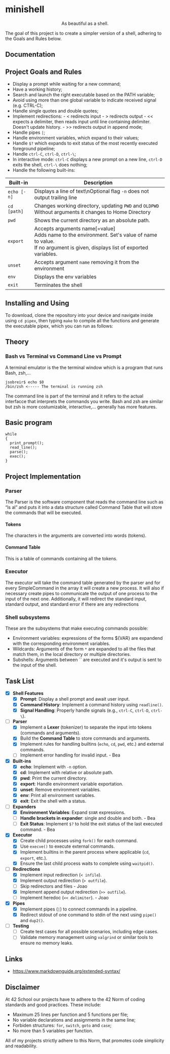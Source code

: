 # minishell
<p style="text-align:center;">As beautiful as a shell.</p>

The goal of this project is to create a simpler version of a shell, adhering to the Goals and Rules below.

## Documentation
## Project Goals and Rules
- Display a prompt while waiting for a new command;
- Have a working history;
- Search and launch the right executable based on the PATH variable;
- Avoid using more than one global variable to indicate received signal (e.g. CTRL-C);
- Handle single quotes and double quotes;
- Implement redirections:
      - < redirects input
      - > redirects output
      - << expects a delimiter, then reads input until line containing delimiter. Doesn't update history.
      - >> redirects output in append mode;
- Handle pipes `|`;
- Handle environment variables, which expand to their values;
- Handle `$?` which expands to exit status of the most recently executed foreground pipeline;
- Handle `ctrl-C`, `ctrl-D`, `ctrl-\`;
- In interactive mode: `ctrl-C` displays a new prompt on a new line, `ctrl-D` exits the shell, `ctrl-\` does nothing;
- Handle the following built-ins:


| Built-in    | Description |
| ----------- | ----------- |
|`echo [-n]`|Displays a line of text\nOptional flag `-n` does not output trailing line|
|`cd [path]`| Changes working directory, updating `PWD` and `OLDPWD` <br> Without arguments it changes to Home Directory|
|`pwd`|Shows the current directory as an absolute path.|
|`export`|Accepts arguments name[=value] <br> Adds name to the environment. Set's value of name to value. <br> If no argument is given, displays list of exported variables.|
|`unset`|Accepts argument `name` removing it from the environment|
|`env`|Displays the env variables|
|`exit`| Terminates the shell|


## Installing and Using
To download, clone the repository into your device and navigate inside using `cd pipex`, then typing  `make` to compile all the functions and generate the executable pipex, which you can run as follows:

## Theory
### Bash vs Terminal vs Command Line vs Prompt
A terminal emulator is the the terminal window which is a program that runs Bash, zsh,...
```
jsobreir$ echo $0
/bin/zsh <----- The terminal is running zsh
```
The command line is part of the terminal and it refers to the actual interfacce that interprets the commands you write.
Bash and zsh are similar but zsh is more costumizable, interactive,... generally has more features.

## Basic program
```
while
{
  print_prompt();
  read_line();
  parse();
  exec();
}
```
## Project Implementation
### Parser
The Parser is the software component that reads the command line such as “ls ­al” and puts it 
into a data structure called Command Table that will store the commands that will be 
executed.
#### Tokens
The characters in the arguments are converted into words (tokens).
#### Command Table
This is a table of commands containing all the tokens.

### Executor
The executor will take the command table generated by the parser and for every 
SimpleCommand in the array it will create a new process. It will also if necessary create pipes 
to communicate the output of one process to the input of the next one. Additionally, it will 
redirect the standard input, standard output, and standard error if there are any redirections

### Shell subsystems
These are the subsystems that make executing commands possible:
- Environment variables: expressions of the forms ${VAR} are expandend with the corresponding environment variables.
- Wildcards: Arguments of the form `*` are expanded to all the files that match them, in the local directory or multiple directories.
- Subshells: Arguments between `` are executed and it's output is sent to the input of the shell.
  
## Task List
- [x] **Shell Features**
  - [x] **Prompt**: Display a shell prompt and await user input.
  - [x] **Command History**: Implement a command history using `readline()`.
  - [x] **Signal Handling**: Properly handle signals (e.g., `ctrl-C`, `ctrl-D`, `ctrl-\`).

- [ ] **Parser**
  - [x] Implement a **Lexer** (tokenizer) to separate the input into tokens (commands and arguments).
  - [x] Build the **Command Table** to store commands and arguments.
  - [x] Implement rules for handling builtins (`echo`, `cd`, `pwd`, etc.) and external commands.
  - [ ] Implement error handling for invalid input. - Bea

- [x] **Built-ins**
  - [x] **echo**: Implement with `-n` option.
  - [x] **cd**: Implement with relative or absolute path.
  - [x] **pwd**: Print the current directory.
  - [x] **export**: Handle environment variable exportation.
  - [x] **unset**: Remove environment variables.
  - [x] **env**: Print all environment variables.
  - [x] **exit**: Exit the shell with a status.

- [ ] **Expanders**
  - [x] **Environment Variables**: Expand `$VAR` expressions.
  - [ ] **Handle brackets in expander**: single and double and both. - Bea
  - [ ] **Exit Status**: Implement `$?` to hold the exit status of the last executed command. - Bea
      
- [x] **Executor**
  - [x] Create child processes using `fork()` for each command.
  - [x] Use `execve()` to execute external commands.
  - [x] Implement builtins in the parent process where applicable (`cd`, `export`, etc.).
  - [x] Ensure the last child process waits to complete using `waitpid()`.

- [ ] **Redirections**
  - [x] Implement input redirection (`< infile`).
  - [x] Implement output redirection (`> outfile`).
  - [ ] Skip redirectors and files - Joao
  - [x] Implement append output redirection (`>> outfile`).
  - [ ] Implement heredoc (`<< delimiter`). - Joao

- [x] **Pipes**
  - [x] Implement pipes (`|`) to connect commands in a pipeline.
  - [x] Redirect stdout of one command to stdin of the next using `pipe()` and `dup2()`.

- [ ] **Testing**
  - [ ] Create test cases for all possible scenarios, including edge cases.
  - [ ] Validate memory management using `valgrind` or similar tools to ensure no memory leaks.

## Links
- https://www.markdownguide.org/extended-syntax/

## Disclaimer
At 42 School our projects have to adhere to the 42 Norm of coding standards and good practices. These include:
- Maximum 25 lines per function and 5 functions per file;
- No variable declarations and assignments in the same line;
- Forbiden structures: `for`, `switch`, `goto` and `case`;
- No more than 5 variables per function.

All of my projects strictly adhere to this Norm, that promotes code simplicity and readability.
